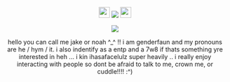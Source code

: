 <p align= "center"> <img src= "https://files.catbox.moe/gxv37e.gif" width= 25> <img src="https://komarev.com/ghpvc/?username=FILTH-CO&color=yellow&label=sundowners"> <img src= "https://files.catbox.moe/kyadp4.gif" width= 25> </p>


<p align= "center"> <img src="https://github.com/myung-bean/myung-bean/blob/80daeb2851c187c98a185e28964f16cb8b160dd5/IMG_5470.gif"> </p>

<p align= "center"> hello you can call me jake or noah ^_^ !! i am genderfaun and my pronouns are he / hym / it. i also indentify as a entp and a 7w8 if thats something yre interested in heh ... i kin ihasafacelulz super heavily .. i really enjoy interacting with people so dont be afraid to talk to me, crown me, or cuddle!!!! :^) </p>
